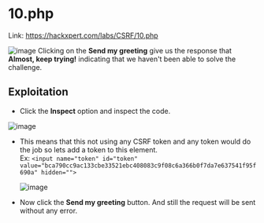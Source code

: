 # 10.php
Link: https://hackxpert.com/labs/CSRF/10.php<br>

![image](https://user-images.githubusercontent.com/73820496/215305468-ba4e34f4-38d4-4770-b989-57aa7bf09794.png)
Clicking on the <b>Send my greeting</b> give us the response that <b>Almost, keep trying!</b> indicating that we haven't been able to solve the challenge.

## Exploitation
- Click the **Inspect** option and inspect the code.<br>

![image](https://user-images.githubusercontent.com/73820496/215305604-de664414-d9c3-4041-8d50-95d1dbc524c4.png)
<br>

- This means that this not using any CSRF token and any token would do the job so lets add a token to this element.<br>
  Ex: `<input name="token" id="token" value="bca790cc9ac133cbe33521ebc408083c9f08c6a366b0f7da7e637541f95f690a" hidden="">`<br>
  
  ![image](https://user-images.githubusercontent.com/73820496/215305713-8c8f7ce8-b577-4386-b70f-d54f2f802360.png)

- Now click the <b>Send my greeting</b> button. And still the request will be sent without any error.
